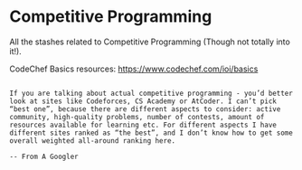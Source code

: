 
# Competitive Programming

All the stashes related to Competitive Programming (Though not totally into it!).

CodeChef Basics resources: https://www.codechef.com/ioi/basics

```

If you are talking about actual competitive programming - you’d better look at sites like Codeforces, CS Academy or AtCoder. I can’t pick “best one”, because there are different aspects to consider: active community, high-quality problems, number of contests, amount of resources available for learning etc. For different aspects I have different sites ranked as “the best”, and I don’t know how to get some overall weighted all-around ranking here.

-- From A Googler
```
